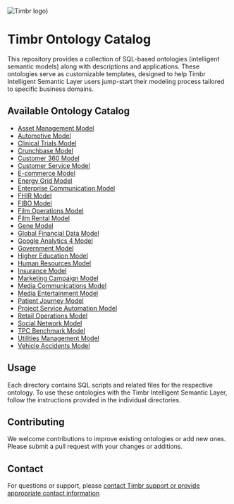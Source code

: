
![Timbr logo](https://timbr.ai/wp-content/uploads/2025/09/timbr-for-black-background.png)) 

# Timbr Ontology Catalog

This repository provides a collection of SQL-based ontologies (intelligent semantic models) along with descriptions and applications. These ontologies serve as customizable templates, designed to help Timbr Intelligent Semantic Layer users jump-start their modeling process tailored to specific business domains.

## Available Ontology Catalog

- [Asset Management Model](./asset_management_model)
- [Automotive Model](./automotive_model)
- [Clinical Trials Model](./clinical_trials_model)
- [Crunchbase Model](./crunchbase_model)
- [Customer 360 Model](./customer_360_model)
- [Customer Service Model](./customer_service_model)
- [E-commerce Model](./ecommerce_model)
- [Energy Grid Model](./energy_grid_model)
- [Enterprise Communication Model](./enterprise_communication_model)
- [FHIR Model](./fhir_model)
- [FIBO Model](./fibo_model)
- [Film Operations Model](./film_operations_model)
- [Film Rental Model](./film_rental_model)
- [Gene Model](./gene_model)
- [Global Financial Data Model](./global_financial_data_model)
- [Google Analytics 4 Model](./google_analytics_4_model)
- [Government Model](./government_model)
- [Higher Education Model](./higher_education_model)
- [Human Resources Model](./human_resources_model)
- [Insurance Model](./insurance_model)
- [Marketing Campaign Model](./marketing_campaign_model)
- [Media Communications Model](./media_communications_model)
- [Media Entertainment Model](./media_entertainment_model)
- [Patient Journey Model](./patient_journey_model)
- [Project Service Automation Model](./project_service_automation_model)
- [Retail Operations Model](./retail_operations_model)
- [Social Network Model](./social_network_model)
- [TPC Benchmark Model](./tpc_benchmark_model)
- [Utilities Management Model](./utilities_management_model)
- [Vehicle Accidents Model](./vehicle_accidents_model)

## Usage

Each directory contains SQL scripts and related files for the respective ontology.
To use these ontologies with the Timbr Intelligent Semantic Layer, follow the instructions provided in the individual directories.

## Contributing

We welcome contributions to improve existing ontologies or add new ones. 
Please submit a pull request with your changes or additions.

## Contact

For questions or support, please [contact Timbr support or provide appropriate contact information](https://timbr.ai/support/)
